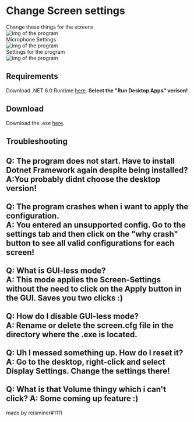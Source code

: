 # Change Screen settings
Change these things for the screens<br>
![img of the program](https://cdn.upload.systems/uploads/PRP0tJ71.png)<br>
Microphone Settings<br>
![img of the program](https://cdn.upload.systems/uploads/hsiKcniP.png)<br>
Settings for the program<br>
![img of the program](https://cdn.upload.systems/uploads/Qu5rqIip.png)<br>

## Requirements

Download .NET 6.0 Runtime [here](https://dotnet.microsoft.com/en-us/download/dotnet/6.0/runtime). **Select the "Run
Desktop Apps" verison!**

## Download

Download the .exe [here](https://github.com/ReisMiner/change-screen-settings/releases).

## Troubleshooting

Q: The program does not start. Have to install Dotnet Framework again despite being installed?<br>
A:You probably didnt choose the desktop version!<br>
<br>
Q: The program crashes when i want to apply the configuration.<br>
A: You entered an unsupported config. Go to the settings tab and then click on the "why crash" button to see all valid configurations for each screen!<br>
<br>
Q: What is GUI-less mode?[<br>]()
A: This mode applies the Screen-Settings without the need to click on the Apply button in the GUI. Saves you two clicks :)<br>
<br>
Q: How do I disable GUI-less mode?<br>
A: Rename or delete the screen.cfg file in the directory where the .exe is located.<br>
<br>
Q: Uh I messed something up. How do I reset it?<br>
A: Go to the desktop, right-click and select Display Settings. Change the settings there!<br>
<br>
Q: What is that Volume thingy which i can't click?
A: Some coming up feature :)<br>
---
made by reisminer#1111
